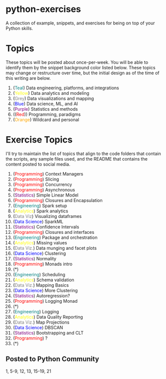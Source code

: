 # python-exercises

A collection of example, snippets, and exercises for being on top of your Python skills.

# Topics

These topics will be posted about once-per-week. You will be able to identify them by the snippet background color listed below. These topics may change or restructure over time, but the initial design as of the time of this writing are below.

1. (<span style="color:#008080">Teal</span>) Data engineering, platforms, and integrations
2. (<span style="color:yellow">Yellow</span>) Data analytics and modeling
3. (<span style="color:grey">Grey</span>) Data visualizations and mapping
4. (<span style="color:blue">Blue</span>) Data science, ML, and AI
5. (<span style="color:purple">Purple</span>) Statistics and methods
6. ((<span style="color:red">Red</span>)) Programming, paradigms
7. (<span style="color:orange">Orange</span>) Wildcard and personal 


# Exercise Topics

I'll try to maintain the list of topics that align to the code folders that contain the scripts, any sample files used, and the README that contains the content posted to social media. 

1. (<span style="color:red">Programming</span>) Context Managers
2. (<span style="color:red">Programming</span>) Slicing
3. (<span style="color:red">Programming</span>) Concurrency
4. (<span style="color:red">Programming</span>) Asynchronous
5. (<span style="color:purple">Statistics</span>) Simple Linear Model
6. (<span style="color:red">Programming</span>) Closures and Encapsulation
7. (<span style="color:#008080">Engineering</span>) Spark setup
8. (<span style="color:yellow">Analytics</span>) Spark analytics
9. (<span style="color:grey">Data Viz</span>) Visualizing dataframes
10. (<span style="color:blue">Data Science</span>) SparkML
11. (<span style="color:purple">Statistics</span>) Confidence Intervals
12. (<span style="color:red">Programming</span>) Closures and interfaces
13. (<span style="color:#008080">Engineering</span>) Package and orchestration
14. (<span style="color:yellow">Analytics</span>) Missing values
15. (<span style="color:grey">Data Viz.</span>) Data munging and facet plots
16. (<span style="color:blue">Data Science</span>) Clustering
17. (<span style="color:purple">Statistics</span>) Normality
18. (<span style="color:red">Programming</span>) Monads intro
19. (*)
20. (<span style="color:#008080">Engineering</span>) Scheduling
21. (<span style="color:yellow">Analytics</span>) Schema validation
22. (<span style="color:grey">Data Viz.</span>) Mapping Basics
23. (<span style="color:blue">Data Science</span>) More Clustering
24. (<span style="color:purple">Statistics</span>) Autoregression?
25. (<span style="color:red">Programming</span>) Logging Monad
26. (*)
27. (<span style="color:#008080">Engineering</span>) Logging
28. (<span style="color:yellow">Analytics</span>) Data Quality Reporting
29. (<span style="color:grey">Data Viz.</span>) Map Projections
30. (<span style="color:blue">Data Science</span>) DBSCAN
31. (<span style="color:purple">Statistics</span>) Bootstrapping and CLT
32. (<span style="color:red">Programming</span>) ?
33. (*) 

## Posted to Python Community
1, 5-9, 12, 13, 15-19, 21

